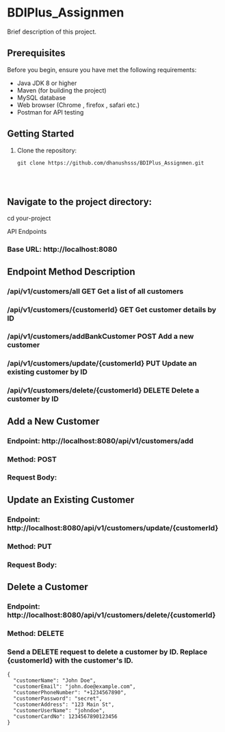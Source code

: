 # BDIPlus_Assignmen

Brief description of this project.

## Prerequisites

Before you begin, ensure you have met the following requirements:

- Java JDK 8 or higher
- Maven (for building the project)
- MySQL database
- Web browser (Chrome , firefox , safari etc.)
- Postman for API testing

## Getting Started

1. Clone the repository:

   ```shell
   git clone https://github.com/dhanushsss/BDIPlus_Assignmen.git




## Navigate to the project directory:


   cd your-project



   API Endpoints


### Base URL: http://localhost:8080
## Endpoint	Method	Description
### /api/v1/customers/all	GET	Get a list of all customers
### /api/v1/customers/{customerId}	GET	Get customer details by ID
### /api/v1/customers/addBankCustomer	POST	Add a new customer
### /api/v1/customers/update/{customerId}	PUT	Update an existing customer by ID
### /api/v1/customers/delete/{customerId}	DELETE	Delete a customer by ID


## Add a New Customer
### Endpoint: http://localhost:8080/api/v1/customers/add
### Method: POST
### Request Body:



## Update an Existing Customer
### Endpoint: http://localhost:8080/api/v1/customers/update/{customerId}
### Method: PUT
### Request Body:



## Delete a Customer
### Endpoint: http://localhost:8080/api/v1/customers/delete/{customerId}
### Method: DELETE
### Send a DELETE request to delete a customer by ID. Replace {customerId} with the customer's ID.




```shell
{
  "customerName": "John Doe",
  "customerEmail": "john.doe@example.com",
  "customerPhoneNumber": "+1234567890",
  "customerPassword": "secret",
  "customerAddress": "123 Main St",
  "customerUserName": "johndoe",
  "customerCardNo": 1234567890123456
}




